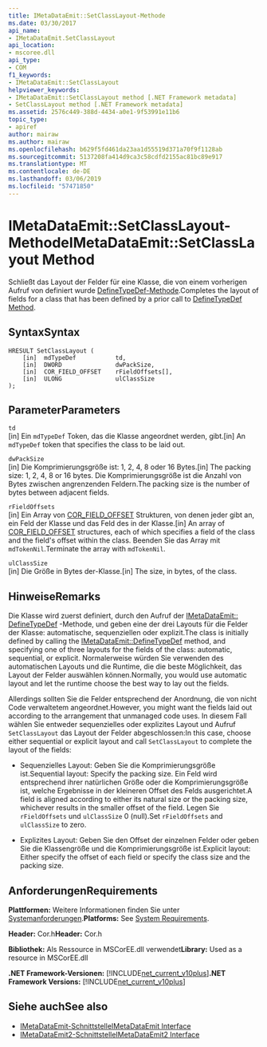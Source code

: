 ```yaml
---
title: IMetaDataEmit::SetClassLayout-Methode
ms.date: 03/30/2017
api_name:
- IMetaDataEmit.SetClassLayout
api_location:
- mscoree.dll
api_type:
- COM
f1_keywords:
- IMetaDataEmit::SetClassLayout
helpviewer_keywords:
- IMetaDataEmit::SetClassLayout method [.NET Framework metadata]
- SetClassLayout method [.NET Framework metadata]
ms.assetid: 2576c449-388d-4434-a0e1-9f53991e11b6
topic_type:
- apiref
author: mairaw
ms.author: mairaw
ms.openlocfilehash: b629f5fd461da23aa1d55519d371a70f9f1128ab
ms.sourcegitcommit: 5137208fa414d9ca3c58cdfd2155ac81bc89e917
ms.translationtype: MT
ms.contentlocale: de-DE
ms.lasthandoff: 03/06/2019
ms.locfileid: "57471850"
---
```

# <a name="imetadataemitsetclasslayout-method"></a><span data-ttu-id="b511c-102">IMetaDataEmit::SetClassLayout-Methode</span><span class="sxs-lookup"><span data-stu-id="b511c-102">IMetaDataEmit::SetClassLayout Method</span></span>
<span data-ttu-id="b511c-103">Schließt das Layout der Felder für eine Klasse, die von einem vorherigen Aufruf von definiert wurde [DefineTypeDef-Methode](../../../../docs/framework/unmanaged-api/metadata/imetadataemit-definetypedef-method.md).</span><span class="sxs-lookup"><span data-stu-id="b511c-103">Completes the layout of fields for a class that has been defined by a prior call to [DefineTypeDef Method](../../../../docs/framework/unmanaged-api/metadata/imetadataemit-definetypedef-method.md).</span></span>  
  
## <a name="syntax"></a><span data-ttu-id="b511c-104">Syntax</span><span class="sxs-lookup"><span data-stu-id="b511c-104">Syntax</span></span>  
  
```  
HRESULT SetClassLayout (  
    [in]  mdTypeDef           td,   
    [in]  DWORD               dwPackSize,   
    [in]  COR_FIELD_OFFSET    rFieldOffsets[],   
    [in]  ULONG               ulClassSize   
);  
```  
  
## <a name="parameters"></a><span data-ttu-id="b511c-105">Parameter</span><span class="sxs-lookup"><span data-stu-id="b511c-105">Parameters</span></span>  
 `td`  
 <span data-ttu-id="b511c-106">[in] Ein `mdTypeDef` Token, das die Klasse angeordnet werden, gibt.</span><span class="sxs-lookup"><span data-stu-id="b511c-106">[in] An `mdTypeDef` token that specifies the class to be laid out.</span></span>  
  
 `dwPackSize`  
 <span data-ttu-id="b511c-107">[in] Die Komprimierungsgröße ist: 1, 2, 4, 8 oder 16 Bytes.</span><span class="sxs-lookup"><span data-stu-id="b511c-107">[in] The packing size: 1, 2, 4, 8 or 16 bytes.</span></span> <span data-ttu-id="b511c-108">Die Komprimierungsgröße ist die Anzahl von Bytes zwischen angrenzenden Feldern.</span><span class="sxs-lookup"><span data-stu-id="b511c-108">The packing size is the number of bytes between adjacent fields.</span></span>  
  
 `rFieldOffsets`  
 <span data-ttu-id="b511c-109">[in] Ein Array von [COR_FIELD_OFFSET](../../../../docs/framework/unmanaged-api/metadata/cor-field-offset-structure.md) Strukturen, von denen jeder gibt an, ein Feld der Klasse und das Feld des in der Klasse.</span><span class="sxs-lookup"><span data-stu-id="b511c-109">[in] An array of [COR_FIELD_OFFSET](../../../../docs/framework/unmanaged-api/metadata/cor-field-offset-structure.md) structures, each of which specifies a field of the class and the field's offset within the class.</span></span> <span data-ttu-id="b511c-110">Beenden Sie das Array mit `mdTokenNil`.</span><span class="sxs-lookup"><span data-stu-id="b511c-110">Terminate the array with `mdTokenNil`.</span></span>  
  
 `ulClassSize`  
 <span data-ttu-id="b511c-111">[in] Die Größe in Bytes der-Klasse.</span><span class="sxs-lookup"><span data-stu-id="b511c-111">[in] The size, in bytes, of the class.</span></span>  
  
## <a name="remarks"></a><span data-ttu-id="b511c-112">Hinweise</span><span class="sxs-lookup"><span data-stu-id="b511c-112">Remarks</span></span>  
 <span data-ttu-id="b511c-113">Die Klasse wird zuerst definiert, durch den Aufruf der [IMetaDataEmit:: DefineTypeDef](../../../../docs/framework/unmanaged-api/metadata/imetadataemit-definetypedef-method.md) -Methode, und geben eine der drei Layouts für die Felder der Klasse: automatische, sequenziellen oder explizit.</span><span class="sxs-lookup"><span data-stu-id="b511c-113">The class is initially defined by calling the [IMetaDataEmit::DefineTypeDef](../../../../docs/framework/unmanaged-api/metadata/imetadataemit-definetypedef-method.md) method, and specifying one of three layouts for the fields of the class: automatic, sequential, or explicit.</span></span> <span data-ttu-id="b511c-114">Normalerweise würden Sie verwenden des automatischen Layouts und die Runtime, die die beste Möglichkeit, das Layout der Felder auswählen können.</span><span class="sxs-lookup"><span data-stu-id="b511c-114">Normally, you would use automatic layout and let the runtime choose the best way to lay out the fields.</span></span>  
  
 <span data-ttu-id="b511c-115">Allerdings sollten Sie die Felder entsprechend der Anordnung, die von nicht Code verwaltetem angeordnet.</span><span class="sxs-lookup"><span data-stu-id="b511c-115">However, you might want the fields laid out according to the arrangement that unmanaged code uses.</span></span> <span data-ttu-id="b511c-116">In diesem Fall wählen Sie entweder sequenzielles oder explizites Layout und Aufruf `SetClassLayout` das Layout der Felder abgeschlossen:</span><span class="sxs-lookup"><span data-stu-id="b511c-116">In this case, choose either sequential or explicit layout and call `SetClassLayout` to complete the layout of the fields:</span></span>  
  
-   <span data-ttu-id="b511c-117">Sequenzielles Layout: Geben Sie die Komprimierungsgröße ist.</span><span class="sxs-lookup"><span data-stu-id="b511c-117">Sequential layout: Specify the packing size.</span></span> <span data-ttu-id="b511c-118">Ein Feld wird entsprechend ihrer natürlichen Größe oder die Komprimierungsgröße ist, welche Ergebnisse in der kleineren Offset des Felds ausgerichtet.</span><span class="sxs-lookup"><span data-stu-id="b511c-118">A field is aligned according to either its natural size or the packing size, whichever results in the smaller offset of the field.</span></span> <span data-ttu-id="b511c-119">Legen Sie `rFieldOffsets` und `ulClassSize` 0 (null).</span><span class="sxs-lookup"><span data-stu-id="b511c-119">Set `rFieldOffsets` and `ulClassSize` to zero.</span></span>  
  
-   <span data-ttu-id="b511c-120">Explizites Layout: Geben Sie den Offset der einzelnen Felder oder geben Sie die Klassengröße und die Komprimierungsgröße ist.</span><span class="sxs-lookup"><span data-stu-id="b511c-120">Explicit layout: Either specify the offset of each field or specify the class size and the packing size.</span></span>  
  
## <a name="requirements"></a><span data-ttu-id="b511c-121">Anforderungen</span><span class="sxs-lookup"><span data-stu-id="b511c-121">Requirements</span></span>  
 <span data-ttu-id="b511c-122">**Plattformen:** Weitere Informationen finden Sie unter [Systemanforderungen](../../../../docs/framework/get-started/system-requirements.md).</span><span class="sxs-lookup"><span data-stu-id="b511c-122">**Platforms:** See [System Requirements](../../../../docs/framework/get-started/system-requirements.md).</span></span>  
  
 <span data-ttu-id="b511c-123">**Header:** Cor.h</span><span class="sxs-lookup"><span data-stu-id="b511c-123">**Header:** Cor.h</span></span>  
  
 <span data-ttu-id="b511c-124">**Bibliothek:** Als Ressource in MSCorEE.dll verwendet</span><span class="sxs-lookup"><span data-stu-id="b511c-124">**Library:** Used as a resource in MSCorEE.dll</span></span>  
  
 <span data-ttu-id="b511c-125">**.NET Framework-Versionen:** [!INCLUDE[net_current_v10plus](../../../../includes/net-current-v10plus-md.md)]</span><span class="sxs-lookup"><span data-stu-id="b511c-125">**.NET Framework Versions:** [!INCLUDE[net_current_v10plus](../../../../includes/net-current-v10plus-md.md)]</span></span>  
  
## <a name="see-also"></a><span data-ttu-id="b511c-126">Siehe auch</span><span class="sxs-lookup"><span data-stu-id="b511c-126">See also</span></span>
- [<span data-ttu-id="b511c-127">IMetaDataEmit-Schnittstelle</span><span class="sxs-lookup"><span data-stu-id="b511c-127">IMetaDataEmit Interface</span></span>](../../../../docs/framework/unmanaged-api/metadata/imetadataemit-interface.md)
- [<span data-ttu-id="b511c-128">IMetaDataEmit2-Schnittstelle</span><span class="sxs-lookup"><span data-stu-id="b511c-128">IMetaDataEmit2 Interface</span></span>](../../../../docs/framework/unmanaged-api/metadata/imetadataemit2-interface.md)
